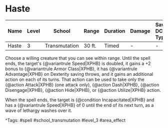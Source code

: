 # Haste

| Name | Level | School | Range | Duration | Damage | Save DC & Type |
|------|-------|--------|-------|----------|--------|----------------|
| Haste | 3 | Transmutation | 30 ft. | Timed | - | - |

Choose a willing creature that you can see within range. Until the spell ends, the target's {@variantrule Speed|XPHB} is doubled, it gains a +2 bonus to {@variantrule Armor Class|XPHB}, it has {@variantrule Advantage|XPHB} on Dexterity saving throws, and it gains an additional action on each of its turns. That action can be used to take only the {@action Attack|XPHB} (one attack only), {@action Dash|XPHB}, {@action Disengage|XPHB}, {@action Hide|XPHB}, or {@action Utilize|XPHB} action.

When the spell ends, the target is {@condition Incapacitated|XPHB} and has a {@variantrule Speed|XPHB} of 0 until the end of its next turn, as a wave of lethargy washes over it.

^Tags: #spell #school_transmutation #level_3 #area_effect